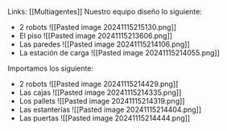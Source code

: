 Links: [[Multiagentes]]
Nuestro equipo diseño lo siguiente: 
- 2 robots
 ![[Pasted image 20241115215130.png]]
- El piso
![[Pasted image 20241115213606.png]]
- Las paredes
![[Pasted image 20241115214106.png]]
- La estación de carga
![[Pasted image 20241115214055.png]]
<div class="page-break" style="page-break-before: always;"></div>

Importamos los siguiente: 
- 2 robots
![[Pasted image 20241115214429.png]]
- Las cajas 
![[Pasted image 20241115214335.png]]
- Los pallets 
![[Pasted image 20241115214319.png]]
- Las estanterías 
![[Pasted image 20241115214404.png]]
- Las puertas
![[Pasted image 20241115214444.png]]